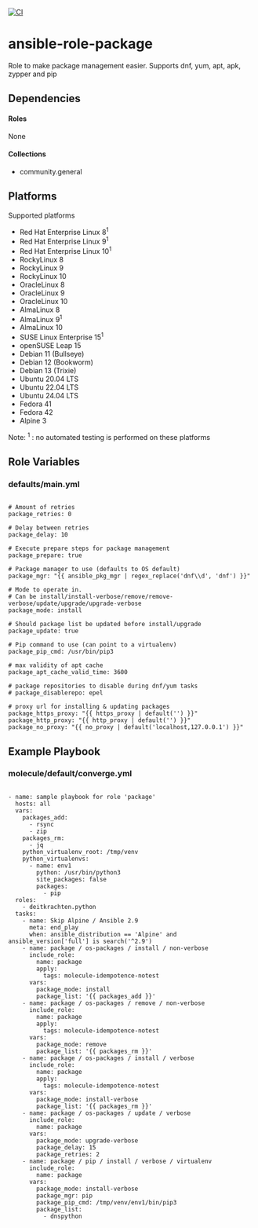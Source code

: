 [![CI](https://github.com/de-it-krachten/ansible-role-package/workflows/CI/badge.svg?event=push)](https://github.com/de-it-krachten/ansible-role-package/actions?query=workflow%3ACI)


# ansible-role-package

Role to make package management easier.
Supports dnf, yum, apt, apk, zypper and pip



## Dependencies

#### Roles
None

#### Collections
- community.general

## Platforms

Supported platforms

- Red Hat Enterprise Linux 8<sup>1</sup>
- Red Hat Enterprise Linux 9<sup>1</sup>
- Red Hat Enterprise Linux 10<sup>1</sup>
- RockyLinux 8
- RockyLinux 9
- RockyLinux 10
- OracleLinux 8
- OracleLinux 9
- OracleLinux 10
- AlmaLinux 8
- AlmaLinux 9<sup>1</sup>
- AlmaLinux 10
- SUSE Linux Enterprise 15<sup>1</sup>
- openSUSE Leap 15
- Debian 11 (Bullseye)
- Debian 12 (Bookworm)
- Debian 13 (Trixie)
- Ubuntu 20.04 LTS
- Ubuntu 22.04 LTS
- Ubuntu 24.04 LTS
- Fedora 41
- Fedora 42
- Alpine 3

Note:
<sup>1</sup> : no automated testing is performed on these platforms

## Role Variables
### defaults/main.yml
<pre><code>
# Amount of retries
package_retries: 0

# Delay between retries
package_delay: 10

# Execute prepare steps for package management
package_prepare: true

# Package manager to use (defaults to OS default)
package_mgr: "{{ ansible_pkg_mgr | regex_replace('dnf\\d', 'dnf') }}"

# Mode to operate in.
# Can be install/install-verbose/remove/remove-verbose/update/upgrade/upgrade-verbose
package_mode: install

# Should package list be updated before install/upgrade
package_update: true

# Pip command to use (can point to a virtualenv)
package_pip_cmd: /usr/bin/pip3

# max validity of apt cache
package_apt_cache_valid_time: 3600

# package repositories to disable during dnf/yum tasks
# package_disablerepo: epel

# proxy url for installing & updating packages
package_https_proxy: "{{ https_proxy | default('') }}"
package_http_proxy: "{{ http_proxy | default('') }}"
package_no_proxy: "{{ no_proxy | default('localhost,127.0.0.1') }}"
</pre></code>




## Example Playbook
### molecule/default/converge.yml
<pre><code>
- name: sample playbook for role 'package'
  hosts: all
  vars:
    packages_add:
      - rsync
      - zip
    packages_rm:
      - jq
    python_virtualenv_root: /tmp/venv
    python_virtualenvs:
      - name: env1
        python: /usr/bin/python3
        site_packages: false
        packages:
          - pip
  roles:
    - deitkrachten.python
  tasks:
    - name: Skip Alpine / Ansible 2.9
      meta: end_play
      when: ansible_distribution == 'Alpine' and ansible_version['full'] is search('^2.9')
    - name: package / os-packages / install / non-verbose
      include_role:
        name: package
        apply:
          tags: molecule-idempotence-notest
      vars:
        package_mode: install
        package_list: '{{ packages_add }}'
    - name: package / os-packages / remove / non-verbose
      include_role:
        name: package
        apply:
          tags: molecule-idempotence-notest
      vars:
        package_mode: remove
        package_list: '{{ packages_rm }}'
    - name: package / os-packages / install / verbose
      include_role:
        name: package
        apply:
          tags: molecule-idempotence-notest
      vars:
        package_mode: install-verbose
        package_list: '{{ packages_rm }}'
    - name: package / os-packages / update / verbose
      include_role:
        name: package
      vars:
        package_mode: upgrade-verbose
        package_delay: 15
        package_retries: 2
    - name: package / pip / install / verbose / virtualenv
      include_role:
        name: package
      vars:
        package_mode: install-verbose
        package_mgr: pip
        package_pip_cmd: /tmp/venv/env1/bin/pip3
        package_list:
          - dnspython
</pre></code>

